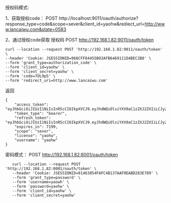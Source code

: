 
授权码模式:

1、获取授权code：
POST http://localhost:9011/oauth/authorize?response_type=code&scope=sever&client_id=yaohw&rediect_url=http://www.lancaiwu.com&state=0583

2、通过授权code获取 授权码
POST http://192.168.1.82:9011/oauth/token
```
curl --location --request POST 'http://192.168.1.82:9011/oauth/token' \
--header 'Cookie: JSESSIONID=966CFF84455B02AFB6469111D4BEC2B8' \
--form 'grant_type=authorization_code' \
--form 'client_id=yaohw' \
--form 'client_secret=yaohw' \
--form 'code=7UL9pS' \
--form 'redirect_uri=http://www.lancaiwu.com'
```


返回 
```
{
    "access_token": "eyJhbGciOiJIUzI1NiIsInR5cCI6IkpXVCJ9.eyJhdWQiOlsiYXV0aC1zZXJ2ZXIiLCJyZXNvdXJjZS1zZXJ2ZXIiXSwidXNlcl9uYW1lIjoieWFvaHciLCJzY29wZSI6WyJzZXZlciJdLCJleHAiOjE2MDIzMjU1NzYsImF1dGhvcml0aWVzIjpbImFkbWluIl0sImp0aSI6IjJjYzg3ZTg3LTRmZGItNGY5NC1hM2Y2LWZjM2RiOTA0NWE5OCIsImNsaWVudF9pZCI6Inlhb2h3In0.qepZDYnXXHRNFL1BlPGBGfPoGf8KdeK2F7aPKOp00LU",
    "token_type": "bearer",
    "refresh_token": "eyJhbGciOiJIUzI1NiIsInR5cCI6IkpXVCJ9.eyJhdWQiOlsiYXV0aC1zZXJ2ZXIiLCJyZXNvdXJjZS1zZXJ2ZXIiXSwidXNlcl9uYW1lIjoieWFvaHciLCJzY29wZSI6WyJzZXZlciJdLCJhdGkiOiIyY2M4N2U4Ny00ZmRiLTRmOTQtYTNmNi1mYzNkYjkwNDVhOTgiLCJleHAiOjE2MDQ5MTAzNzYsImF1dGhvcml0aWVzIjpbImFkbWluIl0sImp0aSI6IjIyYzg1YjMyLTEyOGQtNGY2OS04NWEwLTNjOTU1YzBjZjhjOCIsImNsaWVudF9pZCI6Inlhb2h3In0.Nn1GqlW70dpAeJu3552eS3azsZVRZkvKjfbRnRTS_bw",
    "expires_in": 7199,
    "scope": "sever",
    "license": "yaohw",
    "username": "yaohw"
}
```

密码模式：
POST http://192.168.1.82:8001/oauth/token
```
   curl --location --request POST 'http://192.168.1.82:8001/oauth/token' \
   --header 'Cookie: JSESSIONID=81463854FAFC4B137AAF0EABD283E789' \
   --form 'grant_type=password' \
   --form 'username=yaowh' \
   --form 'password=yaohw' \
   --form 'client_id=yaohw' \
   --form 'client_secret=yaohw'
```
